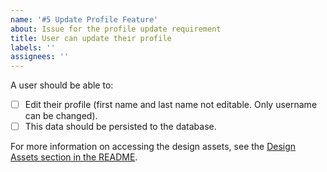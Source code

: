 ```yaml
---
name: '#5 Update Profile Feature'
about: Issue for the profile update requirement
title: User can update their profile
labels: ''
assignees: ''
---
```


A user should be able to:

- [ ] Edit their profile (first name and last name not editable. Only username can be changed). 
- [ ] This data should be persisted to the database.

For more information on accessing the design assets, see the [Design Assets section in the README](https://github.com/OpenClassrooms-Student-Center/ArgentBank-website#design-assets).
